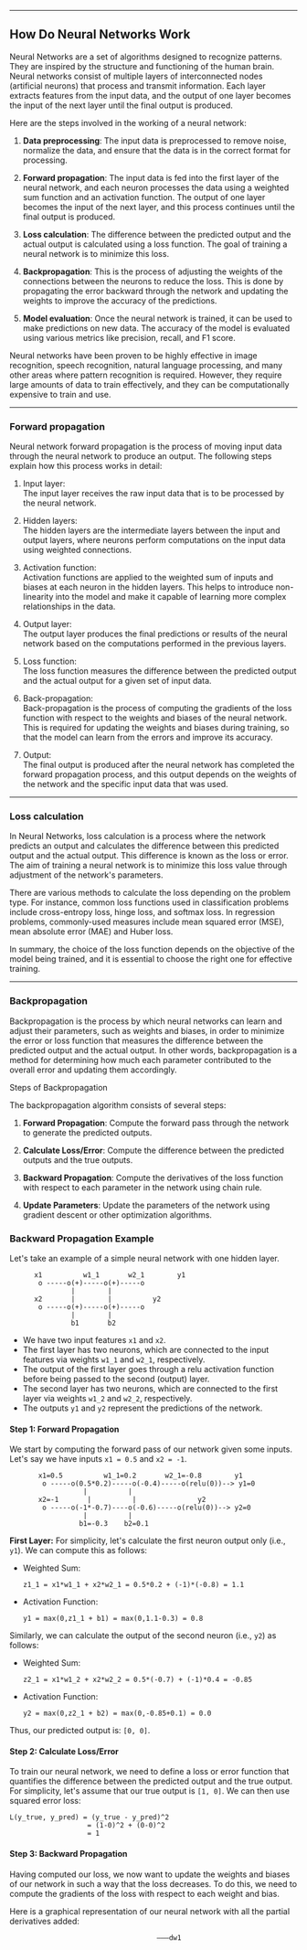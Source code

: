 
---

## How Do Neural Networks Work

Neural Networks are a set of algorithms designed to recognize patterns. They are inspired by the structure and functioning of the human brain. Neural networks consist of multiple layers of interconnected nodes (artificial neurons) that process and transmit information. Each layer extracts features from the input data, and the output of one layer becomes the input of the next layer until the final output is produced.

Here are the steps involved in the working of a neural network:

1.  **Data preprocessing**: The input data is preprocessed to remove noise, normalize the data, and ensure that the data is in the correct format for processing.
    
2.  **Forward propagation**: The input data is fed into the first layer of the neural network, and each neuron processes the data using a weighted sum function and an activation function. The output of one layer becomes the input of the next layer, and this process continues until the final output is produced.
    
3.  **Loss calculation**: The difference between the predicted output and the actual output is calculated using a loss function. The goal of training a neural network is to minimize this loss.
    
4.  **Backpropagation**: This is the process of adjusting the weights of the connections between the neurons to reduce the loss. This is done by propagating the error backward through the network and updating the weights to improve the accuracy of the predictions.
    
5.  **Model evaluation**: Once the neural network is trained, it can be used to make predictions on new data. The accuracy of the model is evaluated using various metrics like precision, recall, and F1 score.
    

Neural networks have been proven to be highly effective in image recognition, speech recognition, natural language processing, and many other areas where pattern recognition is required. However, they require large amounts of data to train effectively, and they can be computationally expensive to train and use.

---

### Forward propagation

Neural network forward propagation is the process of moving input data through the neural network to produce an output. The following steps explain how this process works in detail:

1.  Input layer:  
    The input layer receives the raw input data that is to be processed by the neural network.
    
2.  Hidden layers:  
    The hidden layers are the intermediate layers between the input and output layers, where neurons perform computations on the input data using weighted connections.
    
3.  Activation function:  
    Activation functions are applied to the weighted sum of inputs and biases at each neuron in the hidden layers. This helps to introduce non-linearity into the model and make it capable of learning more complex relationships in the data.
    
4.  Output layer:  
    The output layer produces the final predictions or results of the neural network based on the computations performed in the previous layers.
    
5.  Loss function:  
    The loss function measures the difference between the predicted output and the actual output for a given set of input data.
    
6.  Back-propagation:  
    Back-propagation is the process of computing the gradients of the loss function with respect to the weights and biases of the neural network. This is required for updating the weights and biases during training, so that the model can learn from the errors and improve its accuracy.
    
7.  Output:  
    The final output is produced after the neural network has completed the forward propagation process, and this output depends on the weights of the network and the specific input data that was used.
    

---

### Loss calculation

In Neural Networks, loss calculation is a process where the network predicts an output and calculates the difference between this predicted output and the actual output. This difference is known as the loss or error. The aim of training a neural network is to minimize this loss value through adjustment of the network's parameters.

There are various methods to calculate the loss depending on the problem type. For instance, common loss functions used in classification problems include cross-entropy loss, hinge loss, and softmax loss. In regression problems, commonly-used measures include mean squared error (MSE), mean absolute error (MAE) and Huber loss.

In summary, the choice of the loss function depends on the objective of the model being trained, and it is essential to choose the right one for effective training.

---

### Backpropagation


Backpropagation is the process by which neural networks can learn and adjust their parameters, such as weights and biases, in order to minimize the error or loss function that measures the difference between the predicted output and the actual output. In other words, backpropagation is a method for determining how much each parameter contributed to the overall error and updating them accordingly.

Steps of Backpropagation

The backpropagation algorithm consists of several steps:

1.  **Forward Propagation**: Compute the forward pass through the network to generate the predicted outputs.
    
2.  **Calculate Loss/Error**: Compute the difference between the predicted outputs and the true outputs.
    
3.  **Backward Propagation**: Compute the derivatives of the loss function with respect to each parameter in the network using chain rule.
    
4.  **Update Parameters**: Update the parameters of the network using gradient descent or other optimization algorithms.
    

### Backward Propagation Example

Let's take an example of a simple neural network with one hidden layer.

```
      x1          w1_1       w2_1        y1
       o -----o(+)-----o(+)-----o
               |        | 
      x2       |        |          y2
       o -----o(+)-----o(+)-----o      
               |        |
               b1       b2
```

*   We have two input features `x1` and `x2`.
*   The first layer has two neurons, which are connected to the input features via weights `w1_1` and `w2_1`, respectively.
*   The output of the first layer goes through a relu activation function before being passed to the second (output) layer.
*   The second layer has two neurons, which are connected to the first layer via weights `w1_2` and `w2_2`, respectively.
*   The outputs `y1` and `y2` represent the predictions of the network.

#### Step 1: Forward Propagation

We start by computing the forward pass of our network given some inputs. Let's say we have inputs `x1 = 0.5` and `x2 = -1`.

```
       x1=0.5          w1_1=0.2       w2_1=-0.8        y1
        o -----o(0.5*0.2)-----o(-0.4)-----o(relu(0))--> y1=0
                  |          | 
       x2=-1       |          |               y2
        o -----o(-1*-0.7)----o(-0.6)-----o(relu(0))--> y2=0
                  |          |
                 b1=-0.3    b2=0.1
```

**First Layer:** For simplicity, let's calculate the first neuron output only (i.e., `y1`). We can compute this as follows:

*   Weighted Sum:
    
    ```
    z1_1 = x1*w1_1 + x2*w2_1 = 0.5*0.2 + (-1)*(-0.8) = 1.1
    ```
    
*   Activation Function:
    
    ```
    y1 = max(0,z1_1 + b1) = max(0,1.1-0.3) = 0.8
    ```
    

Similarly, we can calculate the output of the second neuron (i.e., `y2`) as follows:

*   Weighted Sum:
    
    ```
    z2_1 = x1*w1_2 + x2*w2_2 = 0.5*(-0.7) + (-1)*0.4 = -0.85
    ```
    
*   Activation Function:
    
    ```
    y2 = max(0,z2_1 + b2) = max(0,-0.85+0.1) = 0.0
    ```
    

Thus, our predicted output is: `[0, 0]`.

#### Step 2: Calculate Loss/Error

To train our neural network, we need to define a loss or error function that quantifies the difference between the predicted output and the true output. For simplicity, let's assume that our true output is `[1, 0]`. We can then use squared error loss:

```
L(y_true, y_pred) = (y_true - y_pred)^2
                   = (1-0)^2 + (0-0)^2
                   = 1
```

#### Step 3: Backward Propagation

Having computed our loss, we now want to update the weights and biases of our network in such a way that the loss decreases. To do this, we need to compute the gradients of the loss with respect to each weight and bias.

Here is a graphical representation of our neural network with all the partial derivatives added:

```
                                    ———dw1 
```